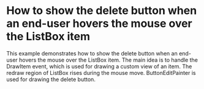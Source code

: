 # How to show the delete button when an end-user hovers the mouse over the ListBox item


<p>This example demonstrates how to show the delete button when an end-user hovers the mouse over the ListBox item. The main idea is to handle the DrawItem event, which is used for drawing a custom view of an item. The redraw region of ListBox rises during the mouse move. ButtonEditPainter is used for drawing the delete button.</p>

<br/>


